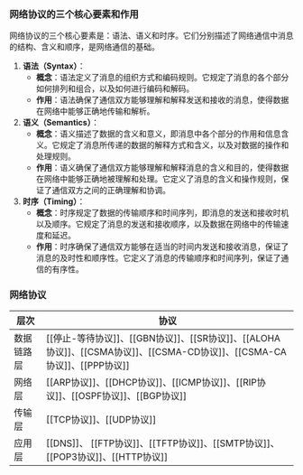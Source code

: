 ### 网络协议的三个核心要素和作用

网络协议的三个核心要素是：语法、语义和时序。它们分别描述了网络通信中消息的结构、含义和顺序，是网络通信的基础。

1. **语法（Syntax）**：
    - **概念**：语法定义了消息的组织方式和编码规则。它规定了消息的各个部分如何排列和组合，以及如何进行编码和解码。
    - **作用**：语法确保了通信双方能够理解和解释发送和接收的消息，使得数据在网络中能够正确地传输和解析。
2. **语义（Semantics）**：
    - **概念**：语义描述了数据的含义和意义，即消息中各个部分的作用和信息含义。它规定了消息所传递的数据的解释方式和含义，以及对数据的操作和处理规则。
    - **作用**：语义确保了通信双方能够理解和解释消息的含义和目的，使得数据在网络中能够正确地被理解和处理。它定义了消息的含义和操作规则，保证了通信双方之间的正确理解和协调。
3. **时序（Timing）**：
    - **概念**：时序规定了数据的传输顺序和时间序列，即消息的发送和接收时机以及顺序。它规定了消息的发送和接收顺序，以及数据在网络中的传输速度和延迟。
    - **作用**：时序确保了通信双方能够在适当的时间内发送和接收消息，保证了消息的及时性和顺序性。它定义了消息的传输顺序和时间序列，保证了通信的有序性。


### 网络协议

| 层次       | 协议                                                                                 |
| ---------- | ------------------------------------------------------------------------------------ |
| 数据链路层 | [[停止-等待协议]]、[[GBN协议]]、[[SR协议]]、[[ALOHA协议]]、[[CSMA协议]]、[[CSMA-CD协议]]、[[CSMA-CA协议]]、[[PPP协议]] |
| 网络层     | [[ARP协议]]、[[DHCP协议]]、[[ICMP协议]]、[[RIP协议]]、[[OSPF协议]]、[[BGP协议]]      |
| 传输层     | [[TCP协议]]、[[UDP协议]]                                                             |
| 应用层     | [[DNS]]、 [[FTP协议]]、[[TFTP协议]]、[[SMTP协议]]、[[POP3协议]]、[[HTTP协议]]    |

